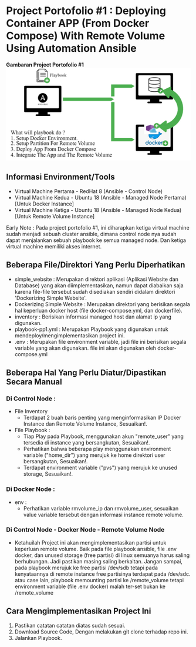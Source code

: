 # Project Portofolio #1 : Deploying Container APP (From Docker Compose) With Remote Volume Using Automation Ansible
**Gambaran Project Portofolio #1**
![gpp1](./images/flowpp1.jpg)
## Informasi Environment/Tools
* Virtual Machine Pertama  - RedHat 8  (Ansible - Control Node)
* Virtual Machine Kedua - Ubuntu 18 (Ansible - Managed Node Pertama)  [Untuk Docker Instance]
* Virtual Machine Ketiga - Ubuntu 18 (Ansible - Managed Node Kedua) [Untuk Remote Volume Instance]

Early Note :
Pada project portofolio #1, ini diharapkan ketiga virtual machine sudah menjadi sebuah cluster ansible, dimana control node nya sudah dapat menjalankan sebuah playbook ke semua managed node. Dan ketiga virtual machine memiliki akses internet.

## Beberapa File/Direktori Yang Perlu Diperhatikan
* simple_website : Merupakan direktori aplikasi (Aplikasi Website dan Database) yang akan diimplementasikan, namun dapat diabaikan saja karena file-file tersebut sudah disediakan sendiri didalam direktori 'Dockerizing Simple Website'.
* Dockerizing Simple Website : Merupakan direktori yang berisikan segala hal keperluan docker host (file docker-compose.yml, dan dockerfile).
* inventory : Berisikan informasi managed host dan alamat ip yang digunakan.
* playbook-pp1.yml : Merupakan Playbook yang digunakan untuk mendeploy/mengimplementasikan project ini.
* .env : Merupakan file environment variable, jadi file ini berisikan segala variable yang akan digunakan. file ini akan digunakan oleh docker-compose.yml

## Beberapa Hal Yang Perlu Diatur/Dipastikan Secara Manual 
### Di Control Node :
- File Inventory
  - Terdapat 2 buah baris penting yang menginformasikan IP Docker Instance dan Remote Volume Instance, Sesuaikan!.
- File Playbook : 
  - Tiap Play pada Playbook, menggunakan akun "remote_user" yang tersedia di instance yang bersangkutan, Sesuaikan!.
  - Perhatikan bahwa beberapa play menggunakan environment variable ("home_dir") yang merujuk ke home direktori user bersangkutan, Sesuaikan!.
  - Terdapat environment variable ("pvs") yang merujuk ke unused storage, Sesuaikan!.
### Di Docker Node :
- env :
  - Perhatikan variable rmvolume_ip dan rmvolume_user, sesuaikan value variable tersebut dengan informasi instance remote volume.
### Di Control Node - Docker Node - Remote Volume Node
- Ketahuilah Project ini akan mengimplementasikan partisi untuk keperluan remote volume. Baik pada file playbook ansible, file .env docker, dan unused storage (free partisi) di linux semuanya harus saling berhubungan. Jadi pastikan masing saling berkaitan. Jangan sampai, pada playbook merujuk ke free partisi /dev/sdb tetapi pada kenyataannya di remote instance free partisinya terdapat pada /dev/sdc. atau case lain, playbook memounting partisi ke /remote_volume tetapi environment variable (file .env docker) malah ter-set bukan ke /remote_volume

## Cara Mengimplementasikan Project Ini
1. Pastikan catatan catatan diatas sudah sesuai.
2. Download Source Code, Dengan melakukan git clone terhadap repo ini.
3. Jalankan Playbook.
